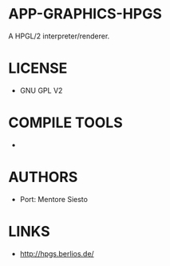 APP-GRAPHICS-HPGS
=================

A HPGL/2 interpreter/renderer.

LICENSE
===============
* GNU GPL V2

COMPILE TOOLS
===============
* 

AUTHORS
===============
* Port: Mentore Siesto

LINKS
===============
* http://hpgs.berlios.de/
